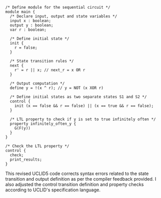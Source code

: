 ```
/* Define module for the sequential circuit */
module main {
  /* Declare input, output and state variables */
  input x : boolean;
  output y : boolean;
  var r : boolean;

  /* Define initial state */
  init {
    r = false;
  }

  /* State transition rules */
  next {
    r' = r || x; // next_r = x OR r
  }

  /* Output computation */
  define y = !(x ^ r); // y = NOT (x XOR r)

  /* Define initial states as two separate states S1 and S2 */
  control {
    init (x == false && r == false) || (x == true && r == false);
  }

  /* LTL property to check if y is set to true infinitely often */
  property infinitely_often_y {
    G(F(y))
  }
}

/* Check the LTL property */
control {
  check;
  print_results;
}
```
This revised UCLID5 code corrects syntax errors related to the state transition and output definition as per the compiler feedback provided. I also adjusted the control transition definition and property checks according to UCLID's specification language.